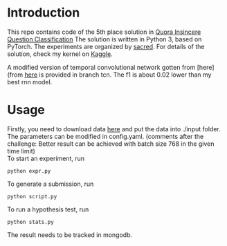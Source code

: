 # Introduction
This repo contains code of the 5th place solution in [Quora Insincere Question Classification](https://www.kaggle.com/c/quora-insincere-questions-classification/)
The solution is written in Python 3, based on  PyTorch. The experiments are organized by [sacred](https://github.com/IDSIA/sacred).
For details of the solution, check my kernel on [Kaggle](https://www.kaggle.com/jiangm/5th-place-solution).

A modified version of temporal convolutional  network gotten from [here](from [here](https://www.kaggle.com/ceshine/pytorch-temporal-convolutional-networks) is provided in branch tcn. The f1 is about 0.02 lower than my best rnn model. 
# Usage
Firstly, you need to download data [here](https://www.kaggle.com/c/quora-insincere-questions-classification/data)
and put the data into ./input folder. The parameters can be modified in config.yaml. (comments after the challenge: Better result can be achieved with batch size 768 in the given time limit)  
To start an experiment, run
    
    python expr.py
    
To generate a submission, run 
   
    python script.py
  
To run a hypothesis test, run
    
    python stats.py
    
The result needs to be tracked in mongodb.

 